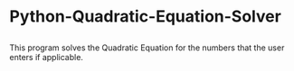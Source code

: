 # Python-Quadratic-Equation-Solver
##
This program solves the Quadratic Equation for the numbers that the user enters if applicable.
